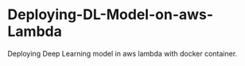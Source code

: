 # Deploying-DL-Model-on-aws-Lambda
Deploying Deep Learning model in aws lambda with docker container.
